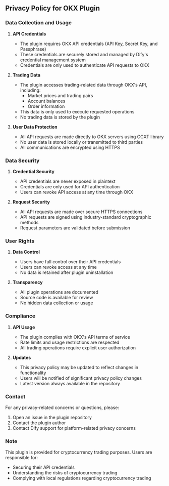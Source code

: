 ## Privacy Policy for OKX Plugin

### Data Collection and Usage

1. **API Credentials**
   - The plugin requires OKX API credentials (API Key, Secret Key, and Passphrase)
   - These credentials are securely stored and managed by Dify's credential management system
   - Credentials are only used to authenticate API requests to OKX

2. **Trading Data**
   - The plugin accesses trading-related data through OKX's API, including:
     - Market prices and trading pairs
     - Account balances
     - Order information
   - This data is only used to execute requested operations
   - No trading data is stored by the plugin

3. **User Data Protection**
   - All API requests are made directly to OKX servers using CCXT library
   - No user data is stored locally or transmitted to third parties
   - All communications are encrypted using HTTPS

### Data Security

1. **Credential Security**
   - API credentials are never exposed in plaintext
   - Credentials are only used for API authentication
   - Users can revoke API access at any time through OKX

2. **Request Security**
   - All API requests are made over secure HTTPS connections
   - API requests are signed using industry-standard cryptographic methods
   - Request parameters are validated before submission

### User Rights

1. **Data Control**
   - Users have full control over their API credentials
   - Users can revoke access at any time
   - No data is retained after plugin uninstallation

2. **Transparency**
   - All plugin operations are documented
   - Source code is available for review
   - No hidden data collection or usage

### Compliance

1. **API Usage**
   - The plugin complies with OKX's API terms of service
   - Rate limits and usage restrictions are respected
   - All trading operations require explicit user authorization

2. **Updates**
   - This privacy policy may be updated to reflect changes in functionality
   - Users will be notified of significant privacy policy changes
   - Latest version always available in the repository

### Contact

For any privacy-related concerns or questions, please:
1. Open an issue in the plugin repository
2. Contact the plugin author
3. Contact Dify support for platform-related privacy concerns

### Note

This plugin is provided for cryptocurrency trading purposes. Users are responsible for:
- Securing their API credentials
- Understanding the risks of cryptocurrency trading
- Complying with local regulations regarding cryptocurrency trading